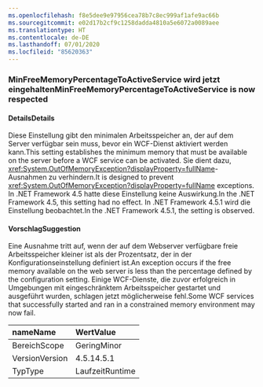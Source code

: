 ```yaml
---
ms.openlocfilehash: f8e5dee9e97956cea78b7c8ec999af1afe9ac66b
ms.sourcegitcommit: e02d17b2cf9c1258dadda4810a5e6072a0089aee
ms.translationtype: HT
ms.contentlocale: de-DE
ms.lasthandoff: 07/01/2020
ms.locfileid: "85620363"
---
```

### <a name="minfreememorypercentagetoactiveservice-is-now-respected"></a><span data-ttu-id="6917a-101">MinFreeMemoryPercentageToActiveService wird jetzt eingehalten</span><span class="sxs-lookup"><span data-stu-id="6917a-101">MinFreeMemoryPercentageToActiveService is now respected</span></span>

#### <a name="details"></a><span data-ttu-id="6917a-102">Details</span><span class="sxs-lookup"><span data-stu-id="6917a-102">Details</span></span>

<span data-ttu-id="6917a-103">Diese Einstellung gibt den minimalen Arbeitsspeicher an, der auf dem Server verfügbar sein muss, bevor ein WCF-Dienst aktiviert werden kann.</span><span class="sxs-lookup"><span data-stu-id="6917a-103">This setting establishes the minimum memory that must be available on the server before a WCF service can be activated.</span></span> <span data-ttu-id="6917a-104">Sie dient dazu, <xref:System.OutOfMemoryException?displayProperty=fullName>-Ausnahmen zu verhindern.</span><span class="sxs-lookup"><span data-stu-id="6917a-104">It is designed to prevent <xref:System.OutOfMemoryException?displayProperty=fullName> exceptions.</span></span> <span data-ttu-id="6917a-105">In .NET Framework 4.5 hatte diese Einstellung keine Auswirkung.</span><span class="sxs-lookup"><span data-stu-id="6917a-105">In the .NET Framework 4.5, this setting had no effect.</span></span> <span data-ttu-id="6917a-106">In .NET Framework 4.5.1 wird die Einstellung beobachtet.</span><span class="sxs-lookup"><span data-stu-id="6917a-106">In the .NET Framework 4.5.1, the setting is observed.</span></span>

#### <a name="suggestion"></a><span data-ttu-id="6917a-107">Vorschlag</span><span class="sxs-lookup"><span data-stu-id="6917a-107">Suggestion</span></span>

<span data-ttu-id="6917a-108">Eine Ausnahme tritt auf, wenn der auf dem Webserver verfügbare freie Arbeitsspeicher kleiner ist als der Prozentsatz, der in der Konfigurationseinstellung definiert ist.</span><span class="sxs-lookup"><span data-stu-id="6917a-108">An exception occurs if the free memory available on the web server is less than the percentage defined by the configuration setting.</span></span> <span data-ttu-id="6917a-109">Einige WCF-Dienste, die zuvor erfolgreich in Umgebungen mit eingeschränktem Arbeitsspeicher gestartet und ausgeführt wurden, schlagen jetzt möglicherweise fehl.</span><span class="sxs-lookup"><span data-stu-id="6917a-109">Some WCF services that successfully started and ran in a constrained memory environment may now fail.</span></span>

| <span data-ttu-id="6917a-110">name</span><span class="sxs-lookup"><span data-stu-id="6917a-110">Name</span></span>    | <span data-ttu-id="6917a-111">Wert</span><span class="sxs-lookup"><span data-stu-id="6917a-111">Value</span></span>       |
|:--------|:------------|
| <span data-ttu-id="6917a-112">Bereich</span><span class="sxs-lookup"><span data-stu-id="6917a-112">Scope</span></span>   |<span data-ttu-id="6917a-113">Gering</span><span class="sxs-lookup"><span data-stu-id="6917a-113">Minor</span></span>|
|<span data-ttu-id="6917a-114">Version</span><span class="sxs-lookup"><span data-stu-id="6917a-114">Version</span></span>|<span data-ttu-id="6917a-115">4.5.1</span><span class="sxs-lookup"><span data-stu-id="6917a-115">4.5.1</span></span>|
|<span data-ttu-id="6917a-116">Typ</span><span class="sxs-lookup"><span data-stu-id="6917a-116">Type</span></span>|<span data-ttu-id="6917a-117">Laufzeit</span><span class="sxs-lookup"><span data-stu-id="6917a-117">Runtime</span></span>|
